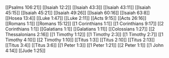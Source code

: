 [[Psalms 106:21]]
[[Isaiah 12:2]]
[[Isaiah 43:3]]
[[Isaiah 43:11]]
[[Isaiah 45:15]]
[[Isaiah 45:21]]
[[Isaiah 49:26]]
[[Isaiah 60:16]]
[[Isaiah 63:8]]
[[Hosea 13:4]]
[[Luke 1:47]]
[[Luke 2:11]]
[[Acts 9:15]]
[[Acts 26:16]]
[[Romans 1:1]]
[[Romans 15:12]]
[[1 Corinthians 1:1]]
[[1 Corinthians 9:17]]
[[2 Corinthians 1:1]]
[[Galatians 1:1]]
[[Galatians 1:11]]
[[Colossians 1:27]]
[[2 Thessalonians 2:16]]
[[1 Timothy 1:12]]
[[1 Timothy 2:3]]
[[1 Timothy 2:7]]
[[1 Timothy 4:10]]
[[2 Timothy 1:10]]
[[Titus 1:3]]
[[Titus 2:10]]
[[Titus 2:13]]
[[Titus 3:4]]
[[Titus 3:6]]
[[1 Peter 1:3]]
[[1 Peter 1:21]]
[[2 Peter 1:1]]
[[1 John 4:14]]
[[Jude 1:25]]
